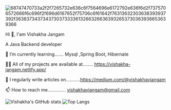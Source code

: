 ![68747470733a2f2f7265732e636c6f7564696e6172792e636f6d2f7375706572666f6c696f2f696d6167652f75706c6f61642f76313632303638393937392f36383734373437303733336132663266363932653730363936653639366](https://user-images.githubusercontent.com/101566433/176946396-1c002ae5-0c87-4df4-bb4f-bb81aa6e99be.gif)

Hi 👋, I'am Vishakha Jangam

A Java Backend developer 

🌱 I’m currently learning....... Mysql ,Spring Boot, Hibernate

👨‍💻 All of my projects are available at........ https://vishakha-jangam.netlify.app/

📝 I regularly write articles on...........https://medium.com/@vishakhavjangam

📫 How to reach me.............. vishakhavjangam@gmail.com

![Vishakha's GitHub stats](https://github-readme-stats.vercel.app/api?username=Vishakha-Jangam&show_icons=true&theme=radical)
![Top Langs](https://github-readme-stats.vercel.app/api/top-langs/?username=Vishakha-Jangam&layout=compact)
